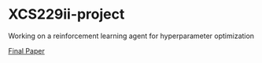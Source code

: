 # XCS229ii-project

Working on a reinforcement learning agent for hyperparameter optimization

[Final Paper](https://docs.google.com/document/d/1yOirIKVzVlGLTRHSC51dIkGUbd2Btj8u3oqDZUMUdgk/edit#)
